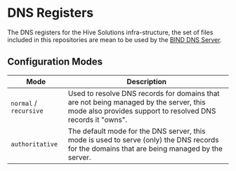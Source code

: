 # DNS Registers

The DNS registers for the Hive Solutions infra-structure, the set of files included in this repositories
are mean to be used by the [BIND DNS Server](https://www.isc.org/downloads/bind/).

## Configuration Modes

| Mode                   | Description                                                                                                                                          |
| ---------------------- | ---------------------------------------------------------------------------------------------------------------------------------------------------- |
| `normal` / `recursive` | Used to resolve DNS records for domains that are not being managed by the server, this mode also provides support to resolved DNS records it "owns". |
| `authoritative`        | The default mode for the DNS server, this mode is used to serve (only) the DNS records for the domains that are being managed by the server.         |
